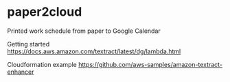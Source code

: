 # paper2cloud
Printed work schedule from paper to Google Calendar

Getting started https://docs.aws.amazon.com/textract/latest/dg/lambda.html

Cloudformation example https://github.com/aws-samples/amazon-textract-enhancer

